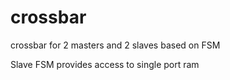 # crossbar
crossbar for 2 masters and 2 slaves based on FSM

Slave FSM provides access to single port ram
